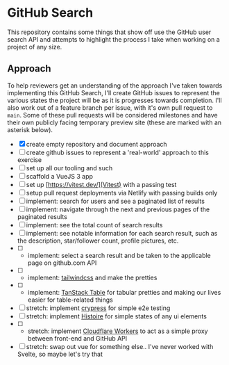 # GitHub Search

This repository contains some things that show off use the GitHub user search API and attempts to highlight the process I take when working on a project of any size. 

## Approach

To help reviewers get an understanding of the approach I've taken towards implementing this GitHub Search, I'll create GitHub issues to represent the various states the project will be as it is progresses towards completion. I'll also work out of a feature branch per issue, with it's own pull request to `main`. Some of these pull requests will be considered milestones and have their own publicly facing temporary preview site (these are marked with an asterisk below).

- [x] create empty repository and document approach
- [ ] create github issues to represent a 'real-world' approach to this exercise
- [ ] set up all our tooling and such
- [ ] scaffold a VueJS 3 app
- [ ] set up [https://vitest.dev/](Vitest) with a passing test
- [ ] setup pull request deployments via Netlify with passing builds only
- [ ] implement: search for users and see a paginated list of results
- [ ] implement: navigate through the next and previous pages of the paginated results
- [ ] implement: see the total count of search results
- [ ] implement: see notable information for each search result, such as the description, star/follower
count, profile pictures, etc.
- [ ] * implement: select a search result and be taken to the applicable page on github.com API
- [ ] * implement: [tailwindcss](https://tailwindcss.com/) and make the pretties
- [ ] * implement: [TanStack Table](https://tanstack.com/table/v8) for tabular pretties and making our lives easier for table-related things
- [ ] stretch: implement [crypress](https://go.cypress.io/) for simple e2e testing
- [ ] stretch: implement [Histoire](https://histoire.dev/) for simple states of any ui elements
- [ ] * stretch: implement [Cloudflare Workers](https://workers.cloudflare.com/) to act as a simple proxy between front-end and GitHub API
- [ ] stretch: swap out vue for something else.. I've never worked with Svelte, so maybe let's try that
